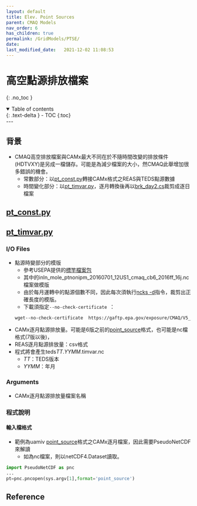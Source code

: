 ```yaml
---
layout: default
title: Elev. Point Sources
parent: CMAQ Models
nav_order: 6
has_children: true
permalink: /GridModels/PTSE/
date:               
last_modified_date:   2021-12-02 11:08:53
---
```


# 高空點源排放檔案
{: .no_toc }

<details open markdown="block">
  <summary>
    Table of contents
  </summary>
  {: .text-delta }
- TOC
{:toc}
</details>
---

## 背景
- CMAQ高空排放檔案與CAMx最大不同在於不隨時間改變的排放條件(HDTVXY)是另成一檔儲存。可能是為減少檔案的大小，然CMAQ此舉增加很多錯誤的機會。
  - 常數部分：以[pt_const.py](https://github.com/sinotec2/cmaq_relatives/blob/master/ptse/pt_const.py)轉接CAMx格式之REAS與TEDS點源數據
  - 時間變化部分：以[pt_timvar.py]()，逐月轉換後再以[brk_day2.cs](https://sinotec2.github.io/Focus-on-Air-Quality/utilities/netCDF/brk_day/)裁剪成逐日檔案

## [pt_const.py](https://github.com/sinotec2/cmaq_relatives/blob/master/ptse/pt_const.py)

## [pt_timvar.py](https://github.com/sinotec2/cmaq_relatives/blob/master/ptse/pt_timvar.py)
### I/O Files
- 點源時變部分的模版
  - 參考USEPA提供的[標竿檔案包](https://gaftp.epa.gov/exposure/CMAQ/V5_3_2/Benchmark/CMAQv5.3.2_Benchmark_2Day_Input.tar.gz.list)
  - 其中的inln_mole_ptnonipm_20160701_12US1_cmaq_cb6_2016ff_16j.nc檔案做模版
  - 由於每月運轉中的點源個數不同，因此每次須執行[ncks -d](https://sinotec2.github.io/Focus-on-Air-Quality/utilities/netCDF/ncks/#維度剪裁)指令，裁剪出正確長度的模版。
  - 下載須指定`--no-check-certificate `：
  ```bash
  wget--no-check-certificate  https://gaftp.epa.gov/exposure/CMAQ/V5_3_2/Benchmark/CMAQv5.3.2_Benchmark_2Day_Input.tar.gz
  ```  
- CAMx逐月點源排放量。可能是6版之前的[point_source]()格式，也可能是nc檔格式(7版以後)，
- REAS逐月點源排放量：csv格式
- 程式將會產生teds*TT*.*YYMM*.timvar.nc
  - *TT*：TEDS版本
  - *YYMM*：年月

### Arguments
- CAMx逐月點源排放量檔案名稱

### 程式說明
#### 輸入檔格式
- 範例為uamiv [point_source]()格式之CAMx逐月檔案，因此需要PseudoNetCDF來解讀
  - 如為nc檔案，則以netCDF4.Dataset讀取。
```python
import PseudoNetCDF as pnc
...
pt=pnc.pncopen(sys.argv[1],format='point_source')
```


## Reference


